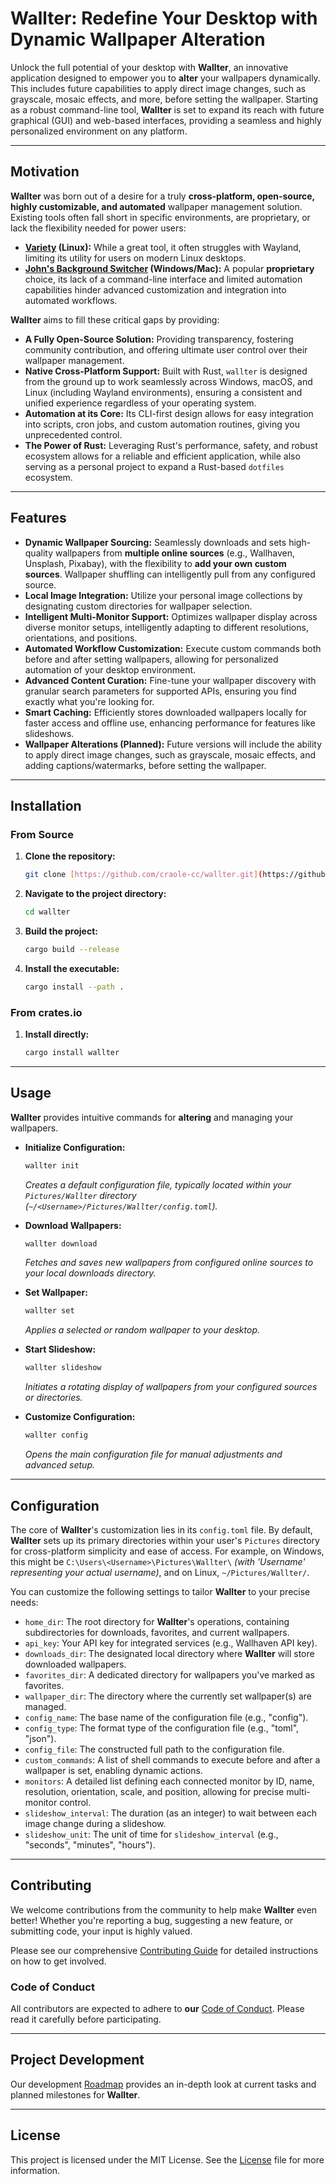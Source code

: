 # Wallter: Redefine Your Desktop with Dynamic Wallpaper Alteration

Unlock the full potential of your desktop with **Wallter**, an innovative
application designed to empower you to **alter** your wallpapers dynamically.
This includes future capabilities to apply direct image changes, such as
grayscale, mosaic effects, and more, before setting the wallpaper. Starting as a
robust command-line tool, **Wallter** is set to expand its reach with future
graphical (GUI) and web-based interfaces, providing a seamless and highly
personalized environment on any platform.

---

## Motivation

**Wallter** was born out of a desire for a truly **cross-platform, open-source,
highly customizable, and automated** wallpaper management solution. Existing
tools often fall short in specific environments, are proprietary, or lack the
flexibility needed for power users:

- **[Variety](https://github.com/varietywalls/variety) (Linux):** While a great
  tool, it often struggles with Wayland, limiting its utility for users on
  modern Linux desktops.
- **[John's Background Switcher](https://johnsad.ventures/software/backgroundswitcher/)
  (Windows/Mac):** A popular **proprietary** choice, its lack of a command-line
  interface and limited automation capabilities hinder advanced customization
  and integration into automated workflows.

**Wallter** aims to fill these critical gaps by providing:

- **A Fully Open-Source Solution:** Providing transparency, fostering community
  contribution, and offering ultimate user control over their wallpaper
  management.
- **Native Cross-Platform Support:** Built with Rust, `wallter` is designed from
  the ground up to work seamlessly across Windows, macOS, and Linux (including
  Wayland environments), ensuring a consistent and unified experience regardless
  of your operating system.
- **Automation at its Core:** Its CLI-first design allows for easy integration
  into scripts, cron jobs, and custom automation routines, giving you
  unprecedented control.
- **The Power of Rust:** Leveraging Rust's performance, safety, and robust
  ecosystem allows for a reliable and efficient application, while also serving
  as a personal project to expand a Rust-based `dotfiles` ecosystem.

---

## Features

- **Dynamic Wallpaper Sourcing:** Seamlessly downloads and sets high-quality
  wallpapers from **multiple online sources** (e.g., Wallhaven, Unsplash,
  Pixabay), with the flexibility to **add your own custom sources**. Wallpaper
  shuffling can intelligently pull from any configured source.
- **Local Image Integration:** Utilize your personal image collections by
  designating custom directories for wallpaper selection.
- **Intelligent Multi-Monitor Support:** Optimizes wallpaper display across
  diverse monitor setups, intelligently adapting to different resolutions,
  orientations, and positions.
- **Automated Workflow Customization:** Execute custom commands both before and
  after setting wallpapers, allowing for personalized automation of your desktop
  environment.
- **Advanced Content Curation:** Fine-tune your wallpaper discovery with
  granular search parameters for supported APIs, ensuring you find exactly what
  you're looking for.
- **Smart Caching:** Efficiently stores downloaded wallpapers locally for faster
  access and offline use, enhancing performance for features like slideshows.
- **Wallpaper Alterations (Planned):** Future versions will include the ability
  to apply direct image changes, such as grayscale, mosaic effects, and adding
  captions/watermarks, before setting the wallpaper.

---

## Installation

### From Source

1. **Clone the repository:**

   ```bash
   git clone [https://github.com/craole-cc/wallter.git](https://github.com/craole-cc/wallter.git)
   ```

2. **Navigate to the project directory:**

   ```bash
   cd wallter
   ```

3. **Build the project:**

   ```bash
   cargo build --release
   ```

4. **Install the executable:**

   ```bash
   cargo install --path .
   ```

### From crates.io

1. **Install directly:**

   ```bash
   cargo install wallter
   ```

---

## Usage

**Wallter** provides intuitive commands for **altering** and managing your
wallpapers.

- **Initialize Configuration:**

  ```bash
  wallter init
  ```

  _Creates a default configuration file, typically located within your
  `Pictures/Wallter` directory (`~/<Username>/Pictures/Wallter/config.toml`)._
- **Download Wallpapers:**

  ```bash
  wallter download
  ```

  _Fetches and saves new wallpapers from configured online sources to your local
  downloads directory._
- **Set Wallpaper:**

  ```bash
  wallter set
  ```

  _Applies a selected or random wallpaper to your desktop._
- **Start Slideshow:**

  ```bash
  wallter slideshow
  ```

  _Initiates a rotating display of wallpapers from your configured sources or
  directories._
- **Customize Configuration:**

  ```bash
  wallter config
  ```

  _Opens the main configuration file for manual adjustments and advanced setup._

---

## Configuration

The core of **Wallter**'s customization lies in its `config.toml` file. By
default, **Wallter** sets up its primary directories within your user's
`Pictures` directory for cross-platform simplicity and ease of access. For
example, on Windows, this might be `C:\Users\<Username>\Pictures\Wallter\`
_(with 'Username' representing your actual username)_, and on Linux,
`~/Pictures/Wallter/`.

You can customize the following settings to tailor **Wallter** to your precise
needs:

- `home_dir`: The root directory for **Wallter**'s operations, containing
  subdirectories for downloads, favorites, and current wallpapers.
- `api_key`: Your API key for integrated services (e.g., Wallhaven API key).
- `downloads_dir`: The designated local directory where **Wallter** will store
  downloaded wallpapers.
- `favorites_dir`: A dedicated directory for wallpapers you've marked as
  favorites.
- `wallpaper_dir`: The directory where the currently set wallpaper(s) are
  managed.
- `config_name`: The base name of the configuration file (e.g., "config").
- `config_type`: The format type of the configuration file (e.g., "toml",
  "json").
- `config_file`: The constructed full path to the configuration file.
- `custom_commands`: A list of shell commands to execute before and after a
  wallpaper is set, enabling dynamic actions.
- `monitors`: A detailed list defining each connected monitor by ID, name,
  resolution, orientation, scale, and position, allowing for precise
  multi-monitor control.
- `slideshow_interval`: The duration (as an integer) to wait between each image
  change during a slideshow.
- `slideshow_unit`: The unit of time for `slideshow_interval` (e.g., "seconds",
  "minutes", "hours").

---

## Contributing

We welcome contributions from the community to help make **Wallter** even
better! Whether you're reporting a bug, suggesting a new feature, or submitting
code, your input is highly valued.

Please see our comprehensive [Contributing Guide](../../CONTRIBUTING.md) for
detailed instructions on how to get involved.

### Code of Conduct

All contributors are expected to adhere to **our**
[Code of Conduct](../../CODE_OF_CONDUCT.md). Please read it carefully before
participating.

---

## Project Development

Our development [Roadmap](ROADMAP.md) provides an in-depth look at current tasks
and planned milestones for **Wallter**.

---

## License

This project is licensed under the MIT License. See the
[License](../../LICENSE.md) file for more information.
